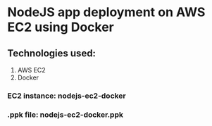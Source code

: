 # NodeJS app deployment on AWS EC2 using Docker

## Technologies used:
1. AWS EC2
2. Docker 

### EC2 instance: nodejs-ec2-docker
### .ppk file: nodejs-ec2-docker.ppk
